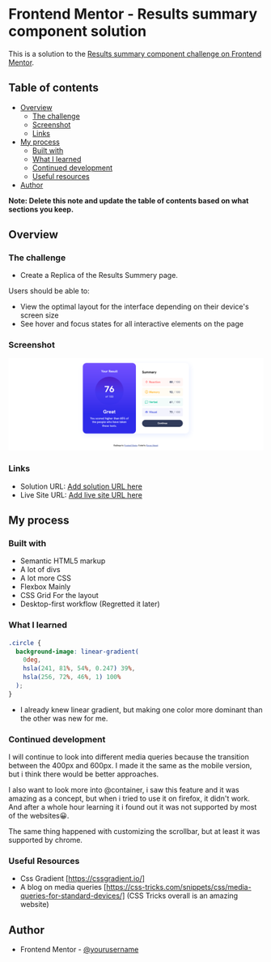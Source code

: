 # Frontend Mentor - Results summary component solution

This is a solution to the [Results summary component challenge on Frontend Mentor](https://www.frontendmentor.io/challenges/results-summary-component-CE_K6s0maV).

## Table of contents

- [Overview](#overview)
  - [The challenge](#the-challenge)
  - [Screenshot](#screenshot)
  - [Links](#links)
- [My process](#my-process)
  - [Built with](#built-with)
  - [What I learned](#what-i-learned)
  - [Continued development](#continued-development)
  - [Useful resources](#useful-resources)
- [Author](#author)

**Note: Delete this note and update the table of contents based on what sections you keep.**

## Overview

### The challenge

- Create a Replica of the Results Summery page.

Users should be able to:

- View the optimal layout for the interface depending on their device's screen size
- See hover and focus states for all interactive elements on the page

### Screenshot

![](./assets/images/Results%20Summary.png)

### Links

- Solution URL: [Add solution URL here](https://your-solution-url.com)
- Live Site URL: [Add live site URL here](https://your-live-site-url.com)

## My process

### Built with

- Semantic HTML5 markup
- A lot of divs
- A lot more CSS
- Flexbox Mainly
- CSS Grid For the layout
- Desktop-first workflow (Regretted it later)

### What I learned

```css
.circle {
  background-image: linear-gradient(
    0deg,
    hsla(241, 81%, 54%, 0.247) 39%,
    hsla(256, 72%, 46%, 1) 100%
  );
}
```

- I already knew linear gradient, but making one color more dominant than the other was new for me.

### Continued development

I will continue to look into different media queries because the transition between the 400px and 600px.
I made it the same as the mobile version, but i think there would be better approaches.

I also want to look more into @container, i saw this feature and it was amazing as a concept, but when i tried to use it on firefox, it didn't work. And after a whole hour learning it i found out it was not supported by most of the websites😀.

The same thing happened with customizing the scrollbar, but at least it was supported by chrome.

### Useful Resources

- Css Gradient [https://cssgradient.io/]
- A blog on media queries [https://css-tricks.com/snippets/css/media-queries-for-standard-devices/] (CSS Tricks overall is an amazing website)

## Author

- Frontend Mentor - [@yourusername](https://www.frontendmentor.io/profile/yourusername)
